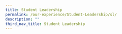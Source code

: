 ```yaml
---
title: Student Leadership
permalink: /our-experience/Student-Leadership/sl/
description: ""
third_nav_title: Student Leadership
---
```


